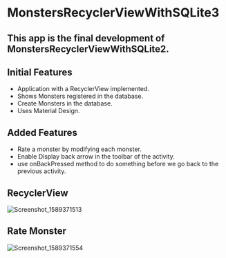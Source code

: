 # MonstersRecyclerViewWithSQLite3

## This app is the final development of MonstersRecyclerViewWithSQLite2.

## Initial Features
* Application with a RecyclerView implemented.
* Shows Monsters registered in the database.
* Create Monsters in the database.
* Uses Material Design.

## Added Features
* Rate a monster by modifying each monster.
* Enable Display back arrow in the toolbar of the activity.
* use onBackPressed method to do something before we go back to the previous activity.

## RecyclerView
![Screenshot_1589371513](https://user-images.githubusercontent.com/4823319/81810171-db32da80-9565-11ea-9b17-3459da2750e2.png)

## Rate Monster
![Screenshot_1589371554](https://user-images.githubusercontent.com/4823319/81810213-ee45aa80-9565-11ea-9526-e44e60bd64b2.png)
